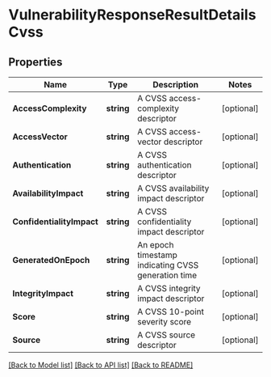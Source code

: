 # VulnerabilityResponseResultDetailsCvss

## Properties

Name | Type | Description | Notes
------------ | ------------- | ------------- | -------------
**AccessComplexity** | **string** | A CVSS access-complexity descriptor | [optional] 
**AccessVector** | **string** | A CVSS access-vector descriptor | [optional] 
**Authentication** | **string** | A CVSS authentication descriptor | [optional] 
**AvailabilityImpact** | **string** | A CVSS availability impact descriptor | [optional] 
**ConfidentialityImpact** | **string** | A CVSS confidentiality impact descriptor | [optional] 
**GeneratedOnEpoch** | **string** | An epoch timestamp indicating CVSS generation time | [optional] 
**IntegrityImpact** | **string** | A CVSS integrity impact descriptor | [optional] 
**Score** | **string** | A CVSS 10-point severity score | [optional] 
**Source** | **string** | A CVSS source descriptor | [optional] 

[[Back to Model list]](../README.md#documentation-for-models) [[Back to API list]](../README.md#documentation-for-api-endpoints) [[Back to README]](../README.md)


